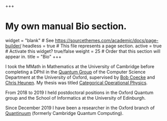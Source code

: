 +++
# My own manual Bio section. 

widget = "blank"  # See https://sourcethemes.com/academic/docs/page-builder/
headless = true  # This file represents a page section.
active = true  # Activate this widget? true/false
weight = 25  # Order that this section will appear in.
title = "Bio"
+++

I took the MMath in Mathematics at the University of Cambridge before completing a DPhil in the [Quantum Group](http://www.cs.ox.ac.uk/activities/quantum/) of the Computer Science Department at the University of Oxford, supervised by [Bob Coecke](https://www.cs.ox.ac.uk/people/bob.coecke/) and [Chris Heunen](https://homepages.inf.ed.ac.uk/cheunen/). My thesis was titled [Categorical Operational Physics](https://arxiv.org/abs/1902.00343).  

From 2018 to 2019 I held postdoctoral positions in the Oxford Quantum group and the School of Informatics at the University of Edinburgh. 

Since December 2019 I have been a researcher in the Oxford branch of [Quantinuum](https://www.quantinuum.com/) (formerly Cambridge Quantum Computing). 


